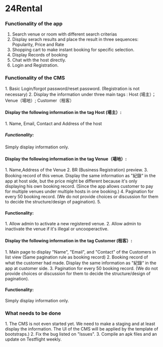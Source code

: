 # 24Rental
<h3>Functionality of the app</h3>

1. Search venue or room with different search criterias
2. Display serach results and place the result in three sequences: Popularity, Price and Rate
3. Shopping cart to make instant booking for specific selection.
4. Display Records of booking
5. Chat with the host directly.
6. Login and Registration.

<h3>Functionality of the CMS</h3>
1. Basic Login/forgot password/reset password. (Registration is not necessary)
2. Display the information under three main tags : Host (場主）；Venue（場地）; Customer（租客）

<h4>Display the following information in the tag Host (場主）:</h4>
1. Name, Email, Contact and Address of the host
<h5>Functionality:</h5>
Simply display information only.

<h4>Display the following information in the tag Venue（場地）:</h4>
1. Name,Address of the Venue
2. BR (Business Registration) preview.
3. Booking record of this venue. Display the same information as "紀錄“ in the app at host side, but the price might be different because it's only displaying his own booking record. (Since the app allows customer to pay for multiple venues under multiple hosts in one booking.)
4. Pagination for every 50 booking record. (We do not provide choices or discussion for them to decide the structure/design of pagination).
5.
<h4>Functionality:</h4>
1. Allow admin to activate a new registered venue.
2. Allow admin to inactivate the venue if it's illegal or uncooperactive.

<h4>Display the following information in the tag Customer (租客）:</h4>
1. Main page to display "Name", "Email", and "Contact" of the Customers in list view (Same pagination rule as booking record)
2. Booking record of what the customer had made. Display the same information as "紀錄“ in the app at customer side.
3. Pagination for every 50 booking record. (We do not provide choices or discussion for them to decide the structure/design of pagination).
<h4>Functionality:</h4>
Simply display information only.

<h3> What needs to be done </h3>
1. The CMS is not even started yet. We need to make a staging and at least display the information. The UI of the CMS will be applied by the template of bootstraps.)
2. Fix the bug listed on "Issues".
3. Compile an apk files and an update on Testflight weekly.

